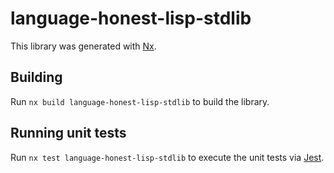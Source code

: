 # language-honest-lisp-stdlib

This library was generated with [Nx](https://nx.dev).

## Building

Run `nx build language-honest-lisp-stdlib` to build the library.

## Running unit tests

Run `nx test language-honest-lisp-stdlib` to execute the unit tests via [Jest](https://jestjs.io).

